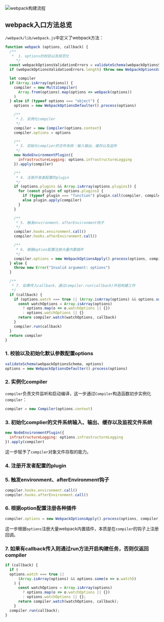 <!-- ## webapck方法总览 -->
![webpack构建流程](https://pic.downk.cc/item/5f2a98fe14195aa594f3cd3f.png)

## webpack入口方法总览
`/webpack/lib/webpack.js`中定义了webpack方法：
```js
function webpack (options, callback) {
  /**
   *  1. options的校验以及规范化
	 */
  const webpackOptionsValidationErrors = validateSchema(webpackOptionsSchema, options)
  if (webpackOptionsValidationErrors.length) throw new WebpackOptionsValidationError(webpackOptionsValidationErrors)

  let compiler
  if (Array.isArray(options)) {
    compiler = new MultiCompiler(
      Array.from(options).map(options => webpack(options))
    )
  } else if (typeof options === "object") {
    options = new WebpackOptionsDefaulter().process(options)

    /**
     * 2. 实例化compiler
     */
    compiler = new Compiler(options.context)
    compiler.options = options

    /**
     * 3. 初始化complier的文件系统：输入输出、缓存以及监听
     */
    new NodeEnvironmentPlugin({
      infrastructureLogging: options.infrastructureLogging
    }).apply(compiler)

    /**
     * 4. 注册开发者配置的plugin
     */
    if (options.plugins && Array.isArray(options.plugins)) {
      for (const plugin of options.plugins) {
        if (typeof plugin === "function") plugin.call(compiler, compiler)
        else plugin.apply(compiler)
      }
    }

    /**
     * 5. 触发environment、afterEnvironment钩子
     */
    compiler.hooks.environment.call()
    compiler.hooks.afterEnvironment.call()

    /**
     * 6. 根据option配置注册大量内置插件
     */
    compiler.options = new WebpackOptionsApply().process(options, compiler)
  } else {
    throw new Error("Invalid argument: options")
  }

  /**
   * 7. 如果传入callback，通过compiler.run(callback)开启构建工作
   */
  if (callback) {
    if (options.watch === true || (Array.isArray(options) && options.some(o => o.watch))) {
      const watchOptions = Array.isArray(options)
        ? options.map(o => o.watchOptions || {})
        : options.watchOptions || {}
      return compiler.watch(watchOptions, callback)
    }
    compiler.run(callback)
  }
  return compiler
}
```

### 1. 校验以及初始化默认参数配置options
```js
validateSchema(webpackOptionsSchema, options)
options = new WebpackOptionsDefaulter().process(options)
```

### 2. 实例化compiler
`compiler`负责文件监听和启动编译，这一步通过`Compiler`构造函数初步实例化`compiler`：
```js
compiler = new Compiler(options.context)
```

### 3. 初始化complier的文件系统输入、输出、缓存以及监视文件系统
```js
new NodeEnvironmentPlugin({
  infrastructureLogging: options.infrastructureLogging
}).apply(compiler)
```

这一步赋予了`compiler`对象文件存取的能力。

### 4. 注册开发者配置的plugin

### 5. 触发environment、afterEnvironment钩子
```js
compiler.hooks.environment.call()
compiler.hooks.afterEnvironment.call()
```

### 6. 根据option配置注册各种插件
```js
compiler.options = new WebpackOptionsApply().process(options, compiler)
```

这一步根据`options`注册大量webpack内置插件，本质是在`compiler`的钩子上注册回调。

### 7. 如果有callback传入则通过run方法开启构建任务，否则仅返回compiler
```js
if (callback) {
  if (
  options.watch === true ||
      (Array.isArray(options) && options.some(o => o.watch))
    ) {
      const watchOptions = Array.isArray(options)
        ? options.map(o => o.watchOptions || {})
        : options.watchOptions || {};
      return compiler.watch(watchOptions, callback);
    }
  compiler.run(callback);
}
```
